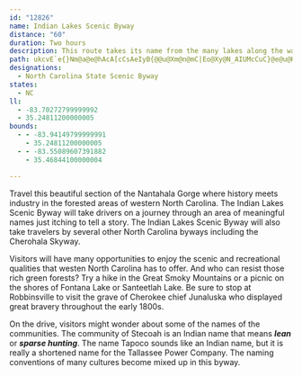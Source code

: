 ```yaml
---
id: "12826"
name: Indian Lakes Scenic Byway
distance: "60"
duration: Two hours
description: This route takes its name from the many lakes along the way with Indian names.
path: ukcvE`e{}Nm@a@e@hAcA[cCsAeIyB{@@u@Xm@n@mC|Eo@Xy@N_AIUMcCuC}@e@u@KqCLoASk@g@]w@Km@S_E[_A]i@mHyFa^mWwA]sDHiAUi@e@yBsDs@q@s@UgHi@q@S}@m@iBwB}CuAeBmBm@_@}@SyHQiAd@y@~@_@dACr@BdArCvOd@rBhAjCl@x@vGnFx@~A^`BlIphARrE?hGiAp_@]fDu@dDwA`DiQbWoAdCyBxFoAbCiArAmD|BoAnAo@jBOxBVxBVj@dAlA~@f@vBL~Ng@jAJvAZtA|@r@x@dA`C\~AH~ACrB[xBq@`BeAvAs@l@}I~F_BhBsArCo@pCYzB]~EKhEDvFR`F^~Dh@fCzBxE|L~R~@hC^|B@hBKhBUjAi@dBcAzAuAjAcBp@sDr@gBh@eBbAw@x@o@~@i@dAaNp\s@rAsAlAm^nU{C|AcCjBoAp@_Cr@_KpAuAx@iAnAeMjZ}B~GmJze@cDxNeHv^iEbSgAfDu@fBmBrC_CxBoBrAcDtAyMpEmCd@iBFmCGaN}BgKcAwB@wDXiEv@iCz@mBbA_ElCcB|A}QhSiCbBaHxCgLtEiBf@aBViFDcF_A}AMmBFuBp@sA~@}EnFeLrOs@fAe@zAOpARlMa@lCg@tAy@rAcB~AaCjAiDr@oC?kZkCoBAwCl@wHnEyAh@}BXqISiCFcCl@iAr@yBdC_AdBm@fBc@`DKpC?rGJhGh@lL~@hLArBIjAc@pBa@lAy@zAaBjBoAr@mGxBiAx@eBrDm@~@sAnA_Ab@eATcAHiC_@yA}@{DsDcBi@kAKmAFyAb@yAz@cC`CiAvAcBzCiAxCu@pCs@`FwBr\eA`K}@`DeA~A_Av@_Bl@mCJwBs@eAs@s@w@eAgCY}BC{BRmGUuC_@qAc@_AcAmAu@g@gCs@_BCw@JoCpA}AbAiDbDiB`Cu@xAc@`Bo@dFy@lCyAlB}DlCo@p@mA`CYjAKlA?tBTpBvBzLTlDNvOZ~E`AnIvIt^n@nECvBe@lCcDfIiAfFo@rBi@~@o@t@wA|@{A^}A@{H_@y@DsAXu@\eAx@uLnKyCp@aA?_AO{Ai@y@o@cA{Ac@eA_@uBY_I[aCs@qCyA{C}BaCoBiAy@UwE]aDPeBXsC~@iAx@_Br@gCx@}Bd@{ACcBSwBGoBJeATcAj@}BjBmDnEy@p@y@^iBD}GmBsAEu@Fy\lKuAt@i@v@Uv@M`BDfAP`AxAhFdBfFRhAJ|BAlAm@bFo@hCYhCDhBv@vCJ~@CbA_@xA{@~@yBbAiAxAa@dAA\Yf@Ef@gAxBiIpHcCrC}BhE}ArEe@r@u@l@aBd@oDXiB^eNdDeF~Au@d@yAtA}BxAiDpDm@TkAN_BCiLa@iBXgD~@eBZmH_@gA?uAXmAp@u@lA}EbL}ApE{@`DiAjCuJlCsB~@cAx@y@rAoAfDIjCL`ATr@bB|CxAbArFxCr@p@r@dBPrAEtBYx@cFxGsDnIaCvCu@f@mAR{AA_Lk@}BJaB^gBx@_CxBcBz@oAXi@v@i@`BqAfLa@dCUr@wAhBi@^gI|CoCzAcD|CsClEsA`Do@fCYlBmA`OItCHx@R~AbAfENbADhCOvCiAnGm@xA{@fAaDjCcA~AUz@e@dFSrIh@`FXlEHrCIrGi@`Co@jAwBlBoCl@wEj@_AZ_BhBcDzA{Be@iAV{@r@_BjBaDnEcGfEgBj@yE`Ai@k@Ic@Hw@pEyIJi@B}Ad@{BEk@WsAKgIUy@sCgGqAyGqAiBSe@B]x@_BP{@LyCOw@Wc@u@k@_BkB_@{@cDyE{DgEiAyAmBwAkCaAyAeCmCgDqCkBoBo@s@Ek@Oy@{@wA_A[SyAYe@?m@ZiAlCUVi@G{DwFqBMiAg@IYMkBQg@]k@eAmASC_@JaHvDO?YQQkA]s@[WmAUJ}@l@a@xBG^QvAqBPa@?m@K]_Am@gB[u@o@gGcKyBmCi@sBXeEi@sCXmC?aAMW[MmAKo@]_@[De@n@{A|@iANi@Do@UuKDy@N[bA}@bAiDhBsEjAsBVeAjAgD?q@QsAs@mB}@mAOkA`CqAZoBb@e@hBe@rBuBh@_A|BaJv@kFh@mA`Ay@FaAu@yF_ByGUuD}@sGNyBEk@}AmE_@y@o@u@CWAy@pA{BHeA?kHKsCs@aGYaA[_@s@[eAQ}@_@oBaCWkABgBOY}AqA[q@MuAlBFhB|@zDfCjADlBZr@g@Ne@HaCnBqEhAoG~@mClDqC|@oGt@mBb@q@hDaEb@y@hAaEp@sAhB}B`@{@xBeBh@KrB{@jA}AXk@b@a@bDmBhBgBd@Wh@GlE@~@OlAC|AD~AEhGaA\KhC_Bh@_A^eBK}CYeC_BsH}AoFo@cDYoCIsEKmAiAaESwAi@_CgB_CQm@s@aF[{COq@IeCYo@Eu@@cKE{COcBi@oB_AaGO}AiA_EEoADgCNkBr@yAZaBl@kHh@uBVDjBfAn@Ln@KrB_ArCmBt@o@rBkCt@_BVuACqAo@uHe@qBsAuCmA}A_C}BgAcBq@{COwACaDb@sEz@iPn@mDv@{BHw@CuAoAwFMuCVsIxAcNOw@CuAHo@fKkLh@S|@FdAd@R^lDxDjDnEVdACx@Or@u@xAOr@Dp@Td@bA`@z@FpEs@n@Bx@FfAd@zA~Bv@x@d@x@vD`Dp@~@v@rBn@`A`IxJtAQxAeA|@[tASLRtAWvAu@h@e@z@_BNs@rAyNx@cFxAiLn@_DD}@LY?oCm@wBByANgAC{BKc@i@k@u@]s@CcBd@[Cy@o@s@_BU_@c@Sc@DcAx@W?c@Yi@kAi@Ki@JOEiAgBOK_AMMQ?s@l@kCEa@S]yAuAIg@Le@dAkAJq@U[eAQSS[eA?_ASeAo@sAsAmBUaACkAJaB`AqCHuAc@gEEyFOqAIuB^}@HmITuEIuEO_B?}@Y{DA{B`@_DvCmEt@}BRwBDoBKwIT}Dr@{F?uAOmDPeA^s@|@k@^EtAE~FL~BMh@SXY^_B@y@Ky@eBuEGs@F}@~@oFH_CYmESyAu@kCGy@RaFU{HDm@XeBhAyD?aBi@yDCm@R}ARm@hBsB~@e@dAKl@NbAn@vJ`KlAVh@Ed@S~ByBr@_@lAWtAy@Xa@TmABk@OeAs@sA}BkCYg@yDwPOyCBeBNmBTsATg@|@eAt@KlAVj@f@lBdDt@b@|@HhA]RUZs@bAqDj@w@^ObAElAJrEfBvBf@~AJ|A?tAQbBu@lByBp@}AL{@WeFB{ARaAd@eAb@yADkBSyAiBuCUo@JgAAu@N}Am@cEE}@XsAnAuDL_BIyAyAmB}Bq@u@e@s@y@e@gAWqAAuAj@eDr@aC?eAEm@iAyC_@qBOgBYqA}E}Ii@yBCeANsCr@{AbE_FRyA?gBj@sCvDgGReBMkCi@oAaAyA]eA[mEYkAm@y@uBgB}@mB?wAXeAZi@nIkIh@a@n@Sr@Ip@JfAf@PVlBx@NGlALjAKr@S|AkAb@u@j@eBRgE^eBJkCUwERkAh@_An@s@rDqBh@Mx@Ax@`@^`@Xj@x@rCZj@b@d@bARdAE`HyAr@G`LcC~@a@nAeBh@{ANqAEiGDqAb@eBZg@fA_Ax@YlFa@nAc@hBeATg@fCyB|E{BfDiAdB}@bCqDTyBFiHZmA~@oAv@Mt@BdAn@pBpClEnHx@r@hBl@`@MhIy@nB?hARn@X`IdFlBp@z@DxAK`JsApBC|Fd@|DvBt@Fh@CdJiBpAqA`CyFnAmArGy@pAm@n@k@dB{B~AqA~KiFbAcA~CmEb@[zIeA~DEjEJbCWjA[|BkArBsBt@mAhA{CReARmC?eCgAu\NoFbAsDb@aAnAsBxDaF|@}Ad@gBVmBD}C}Ag_Ak@kXWeCo@yBmKwTiAyCYsAOsA?eDTyBlAaFDeA?gCOaDiAyEi@mAo@_AsA}AmIoFwAgAmAwAsJ{OiBoD]QqFgJwNiS}H}JgCkCwIsHqByBsJwNaGgIiFaIwCkGwFyPoBeE}FaK}@kCo@{Ce@aFGaBUwc@_@mCmBuFQkA]gCE_Db@gD^yAd@cA|DsElAuB^gAXyAbFu]X{D@yGUwDcAyJQgHP{Fr@wGtAcGhAaDlAkC~BuDhA_C`@_B`@kCHuAEiBYaCyAmFYaBBmEh@mGCsC[sC}DcRm@wDIoBHkDx@uDr@eBhc@ml@j@m@lByAtBk@pEe@pDObF?lBi@~As@|BiBhAqBdBaEvB_CrCmArEe@`KYlF_@lBEzAm@fDaCbByArAsCn@kCR_CJ_De@}L_Bwf@ImDEaGf@wC~@cBdGoFlOcI^BpB}AzDuBZq@f@?lCmDlBwDdB_GBcAHyBDkADaA
designations:
  - North Carolina State Scenic Byway
states:
  - NC
ll:
  - -83.70272799999992
  - 35.24811200000005
bounds:
  - - -83.94149799999991
    - 35.24811200000005
  - - -83.55089607391882
    - 35.46844100000004

---
```


Travel this beautiful section of the Nantahala Gorge where history meets industry in the forested areas of western North Carolina. The Indian Lakes Scenic Byway will take drivers on a journey through an area of meaningful names just itching to tell a story. The Indian Lakes Scenic Byway will also take travelers by several other North Carolina byways including the Cherohala Skyway.

Visitors will have many opportunities to enjoy the scenic and recreational qualities that westen North Carolina has to offer. And who can resist those rich green forests? Try a hike in the Great Smoky Mountains or a picnic on the shores of Fontana Lake or Santeetlah Lake. Be sure to stop at Robbinsville to visit the grave of Cherokee chief Junaluska who displayed great bravery throughout the early 1800s.

On the drive, visitors might wonder about some of the names of the communities. The community of Stecoah is an Indian name that means _**lean**_ or _**sparse hunting**_. The name Tapoco sounds like an Indian name, but it is really a shortened name for the Tallassee Power Company. The naming conventions of many cultures become mixed up in this byway.
